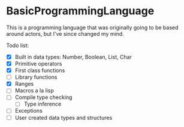 BasicProgrammingLanguage
========================
This is a programming language that was originally going to be based around actors, but I've since changed my mind. 

Todo list:
  - [x] Built in data types: Number, Boolean, List, Char
  - [x] Primitive operators
  - [x] First class functions
  - [ ] Library functions
  - [x] Ranges
  - [ ] Macros a la lisp
  - [ ] Compile type checking
    - [ ] Type inference
  - [ ] Exceptions
  - [ ] User created data types and structures
